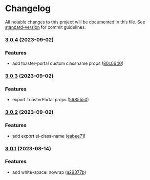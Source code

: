 # Changelog

All notable changes to this project will be documented in this file. See [standard-version](https://github.com/conventional-changelog/standard-version) for commit guidelines.

### [3.0.4](https://github.com/imagine10255/bear-react-toaster/compare/v3.0.3...v3.0.4) (2023-09-02)


### Features

* add toaster-portal custom classname props ([80c0640](https://github.com/imagine10255/bear-react-toaster/commit/80c0640df16817862e82953afef9241ec1603a15))

### [3.0.3](https://github.com/imagine10255/bear-react-toaster/compare/v3.0.2...v3.0.3) (2023-09-02)


### Features

* export ToasterPortal props ([5685550](https://github.com/imagine10255/bear-react-toaster/commit/5685550353d5be7a0e70638c64d9fc92e309b367))

### [3.0.2](https://github.com/imagine10255/bear-react-toaster/compare/v3.0.1...v3.0.2) (2023-09-02)


### Features

* add export el-class-name ([eabee71](https://github.com/imagine10255/bear-react-toaster/commit/eabee710868f2a3a1bcda14c2da9d45d691e98cc))

### [3.0.1](https://github.com/imagine10255/bear-react-toaster/compare/v3.0.0...v3.0.1) (2023-08-14)


### Features

* add white-space: nowrap ([a29377b](https://github.com/imagine10255/bear-react-toaster/commit/a29377b2b6aa038643e28abc515bab6c4dc6528f))
